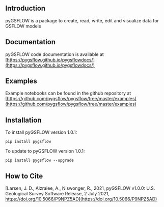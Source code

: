 Introduction
-----------------------------------------------

pyGSFLOW is a  package to create, read, write, edit and visualize data for GSFLOW models


Documentation
------------------------------------------------

pyGSFLOW code documentation is available at [https://pygsflow.github.io/pygsflowdocs/](https://pygsflow.github.io/pygsflowdocs/)


Examples
------------------------------------------------

Example notebooks can be found in the github repository at [https://github.com/pygsflow/pygsflow/tree/master/examples](https://github.com/pygsflow/pygsflow/tree/master/examples)


Installation
------------------------------------------------

To install pyGSFLOW version 1.0.1:

    pip install pygsflow

To update to pyGSFLOW version 1.0.1:

    pip install pygsflow --upgrade


How to Cite
------------------------------------------------

[Larsen, J. D., Alzraiee, A., Niswonger, R., 2021, pyGSFLOW v1.0.0: U.S. Geological
Survey Software Release, 2 July 2021, https://doi.org/10.5066/P9NPZ5AD](https://doi.org/10.5066/P9NPZ5AD)
